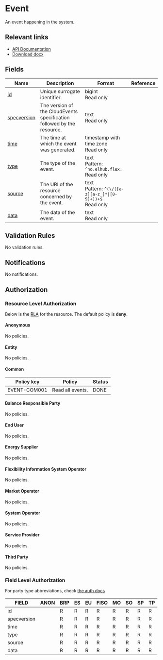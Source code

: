 # Event

An event happening in the system.

## Relevant links

* [API Documentation](https://flex-test.elhub.no/api/v0/#/operations/list_event)
* [Download docx](../download/event.docx)

## Fields

| Name                                                                  | Description                                                            | Format                                                          | Reference |
|-----------------------------------------------------------------------|------------------------------------------------------------------------|-----------------------------------------------------------------|-----------|
| <a name="field-id" href="#field-id">id</a>                            | Unique surrogate identifier.                                           | bigint<br/>Read only                                            |           |
| <a name="field-specversion" href="#field-specversion">specversion</a> | The version of the CloudEvents specification followed by the resource. | text<br/>Read only                                              |           |
| <a name="field-time" href="#field-time">time</a>                      | The time at which the event was generated.                             | timestamp with time zone<br/>Read only                          |           |
| <a name="field-type" href="#field-type">type</a>                      | The type of the event.                                                 | text<br/>Pattern: `^no.elhub.flex.`<br/>Read only               |           |
| <a name="field-source" href="#field-source">source</a>                | The URI of the resource concerned by the event.                        | text<br/>Pattern: `^(\/([a-z][a-z_]*\|[0-9]+))+$`<br/>Read only |           |
| <a name="field-data" href="#field-data">data</a>                      | The data of the event.                                                 | text<br/>Read only                                              |           |

## Validation Rules

No validation rules.

## Notifications

No notifications.

## Authorization

### Resource Level Authorization

Below is the [RLA](../technical/auth.md#resource-level-authorization-rla) for the
resource. The default policy is **deny**.

#### Anonymous

No policies.

#### Entity

No policies.

#### Common

| Policy key    | Policy           | Status |
|---------------|------------------|--------|
| EVENT-COM001  | Read all events. | DONE   |

#### Balance Responsible Party

No policies.

#### End User

No policies.

#### Energy Supplier

No policies.

#### Flexibility Information System Operator

No policies.

#### Market Operator

No policies.

#### System Operator

No policies.

#### Service Provider

No policies.

#### Third Party

No policies.

### Field Level Authorization

For party type abbreviations, check [the auth docs](../technical/auth.md#party-market-actors)

| FIELD       | ANON | BRP | ES | EU | FISO | MO | SO | SP | TP |
|-------------|------|-----|----|----|------|----|----|----|----|
| id          |      | R   | R  | R  | R    | R  | R  | R  | R  |
| specversion |      | R   | R  | R  | R    | R  | R  | R  | R  |
| time        |      | R   | R  | R  | R    | R  | R  | R  | R  |
| type        |      | R   | R  | R  | R    | R  | R  | R  | R  |
| source      |      | R   | R  | R  | R    | R  | R  | R  | R  |
| data        |      | R   | R  | R  | R    | R  | R  | R  | R  |
